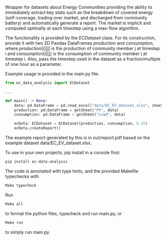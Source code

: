 Wrapper for datasets about Energy Communities providing the ability to immediately
extract key stats such as the breakdown of covered energy (self-coverage, trading over market,
and discharged from community battery) and automatically generate a report. The market is implicit and computed optimally at each timestep using a max-flow algorithm.

The functionality is provided by the *ECDataset* class. For its construction, provide it with two 2D Pandas DataFrames *production* and *consumption*, where *production*[i][j] is the production of community member j at timestep i and consumption[i][j] is the consumption of community member j at timestep i. Also, pass the timestep used in the dataset as a fraction/multiple of one hour as a parameter.

Example usage is provided in the main.py file:
```python
from ec_data_analysis import ECDataset

...

def main() -> None:
    data: pd.DataFrame = pd.read_excel("data/EC_EV_dataset.xlsx", sheet_name=None)
    production: pd.DataFrame = getSheet("PV", data)
    consumption: pd.DataFrame = getSheet("Load", data)

    ecData: ECDataset = ECDataset(production, consumption, 0.25)
    ecData.createReport()
```

The example report generated by this is in out/report.pdf based on the example dataset data/EC_EV_dataset.xlsx.

To use in your own projects, pip install in a console first:

``` bash
pip install ec-data-analysis
```

The code is annotated with type hints, and the provided Makefile typechecks with

```bash
Make typecheck
```

Run 
```bash
Make all
```
to format the python files, typecheck and run main.py, or
```bash
Make run
```
to simply run main.py.

